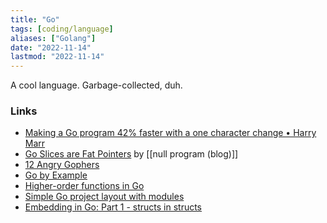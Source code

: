 ```yaml
---
title: "Go"
tags: [coding/language]
aliases: ["Golang"]
date: "2022-11-14"
lastmod: "2022-11-14"
---
```


A cool language. Garbage-collected, duh.

### Links
- [Making a Go program 42% faster with a one character change • Harry Marr](https://hmarr.com/blog/go-allocation-hunting/)
- [Go Slices are Fat Pointers](https://nullprogram.com/blog/2019/06/30/) by [[null program (blog)]]
- [12 Angry Gophers](https://macallan1.notion.site/macallan1/12-angry-gophers-7e65705fbce947668bfdc7848dddbcb0)
- [Go by Example](https://gobyexample.com/)
- [Higher-order functions in Go](https://eli.thegreenplace.net/2023/higher-order-functions-in-go/)
- [Simple Go project layout with modules](https://eli.thegreenplace.net/2019/simple-go-project-layout-with-modules/)
- [Embedding in Go: Part 1 - structs in structs](https://eli.thegreenplace.net/2020/embedding-in-go-part-1-structs-in-structs/)